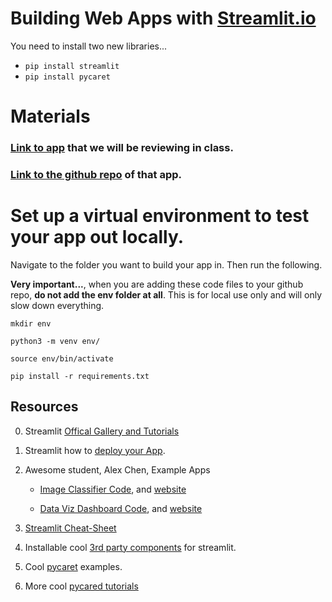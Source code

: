 # Building Web Apps with [Streamlit.io](https://streamlit.io/) 

You need to install two new libraries...
* `pip install streamlit`
* `pip install pycaret`


# Materials
### [Link to app](https://ctp-example-app.streamlit.app/) that we will be reviewing in class.

### [Link to the github repo](https://github.com/zd123/streamlit-test-app) of that app. 

# Set up a virtual environment to test your app out locally.
Navigate to the folder you want to build your app in. Then run the following.  

**Very important...**, when you are adding these code files to your github repo, **do not add the env folder at all**.  This is for local use only and will only slow down everything. 

```
mkdir env

python3 -m venv env/

source env/bin/activate

pip install -r requirements.txt
```

## Resources

0. Streamlit [Offical Gallery and Tutorials](https://streamlit.io/gallery)

0. Streamlit how to [deploy your App](https://docs.streamlit.io/streamlit-cloud/get-started/deploy-an-app). 

0. Awesome student, Alex Chen, Example Apps
	* [Image Classifier Code](https://github.com/112523chen/Image-Classification-App), and [website](https://112523chen-image-classification-dem0.streamlitapp.com/)

	* [Data Viz Dashboard Code](https://github.com/112523chen/NYC-Airbnb-Data-Visualization-App), and [website](https://112523chen-nyc-airbnb-data-visualization-dem0.streamlitapp.com/)

0. [Streamlit Cheat-Sheet](https://docs.streamlit.io/library/cheatsheet)

1. Installable cool [3rd party components](https://streamlit.io/components) for streamlit.

2. Cool [pycaret](https://github.com/pycaret/pycaret/tree/master/examples) examples.

3. More cool [pycared tutorials](https://pycaret.gitbook.io/docs/get-started/tutorials)